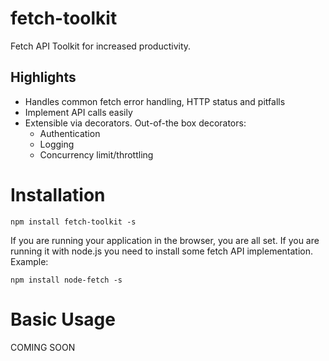 # fetch-toolkit
Fetch API Toolkit for increased productivity.

## Highlights

 * Handles common fetch error handling, HTTP status and pitfalls
 * Implement API calls easily
 * Extensible via decorators. Out-of-the box decorators:
   * Authentication
   * Logging
   * Concurrency limit/throttling

# Installation

`npm install fetch-toolkit -s`

If you are running your application in the browser, you are all set. If you are running it with node.js you need to install some fetch API implementation. Example:

`npm install node-fetch -s`

# Basic Usage

COMING SOON
